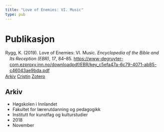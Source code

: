 ```yaml
---
title: "Love of Enemies: VI. Music"
type: pub
---
```

<h1>Publikasjon</h1>
<article id="csl-bib-container-YJD9GED2" class="csl-bib-container">
  <div class="csl-bib-body" style="line-height: 1.35; padding-left: 1em; text-indent:-1em;">
  <div class="csl-entry">Rygg, K. (2019). Love of Enemies: VI. Music. <i>Encyclopedia of the Bible and Its Reception (EBR)</i>, <i>17</i>, 84&#x2013;85. <a href="https://www-degruyter-com.ezproxy.inn.no/downloadpdf/EBR/key_c5efa47a-6c79-4071-ab85-c46043ae9bda.pdf">https://www-degruyter-com.ezproxy.inn.no/downloadpdf/EBR/key_c5efa47a-6c79-4071-ab85-c46043ae9bda.pdf</a></div>
</div>
  <div class="csl-bib-buttons">
    <a href="#taxonomy-article-YJD9GED2" class="csl-bib-button">Arkiv</a>
    <a href="https://app.cristin.no/results/show.jsf?id=1630500" alt="Cristin URL" class="csl-bib-button">Cristin</a>
    <a href="http://zotero.org/groups/5022929/items/YJD9GED2" alt="Zotero URL" class="csl-bib-button">Zotero</a>
  </div>
  <div id="csl-bib-meta-container-YJD9GED2"></div>
</article>
<div id="csl-bib-meta-YJD9GED2" class="csl-bib-meta">
  <article id="taxonomy-article-YJD9GED2" class="taxonomy-article">
    <h1>Arkiv</h1>
    <ul>
      <li>Høgskolen i Innlandet</li>
      <li>Fakultet for lærerutdanning og pedagogikk</li>
      <li>Institutt for kunstfag og kulturstudier</li>
      <li>2018</li>
      <li>November</li>
    </ul>
  </article>
</div>
